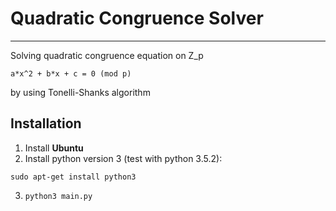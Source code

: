 # Quadratic Congruence Solver
----

Solving quadratic congruence equation on Z_p
```
a*x^2 + b*x + c = 0 (mod p)
```
by using Tonelli-Shanks algorithm

## Installation

1. Install **Ubuntu**
2. Install python version 3 (test with python 3.5.2):
  ```shell
  sudo apt-get install python3
  ```
3. `python3 main.py`